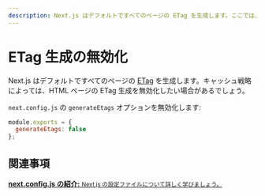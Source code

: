 ```yaml
---
description: Next.js はデフォルトですべてのページの ETag を生成します。ここでは、 ETag の生成を無効化する方法を学びます。
---
```


# ETag 生成の無効化

Next.js はデフォルトですべてのページの [ETag](https://ja.wikipedia.org/wiki/HTTP_ETag) を生成します。キャッシュ戦略によっては、HTML ページの ETag 生成を無効化したい場合があるでしょう。

`next.config.js` の `generateEtags` オプションを無効化します:

```js
module.exports = {
  generateEtags: false
};
```

## 関連事項

<div class="card">
  <a href="/docs/api-reference/next.config.js/introduction.md">
    <b>next.config.js の紹介:</b>
    <small>Next.js の設定ファイルについて詳しく学びましょう。</small>
  </a>
</div>
